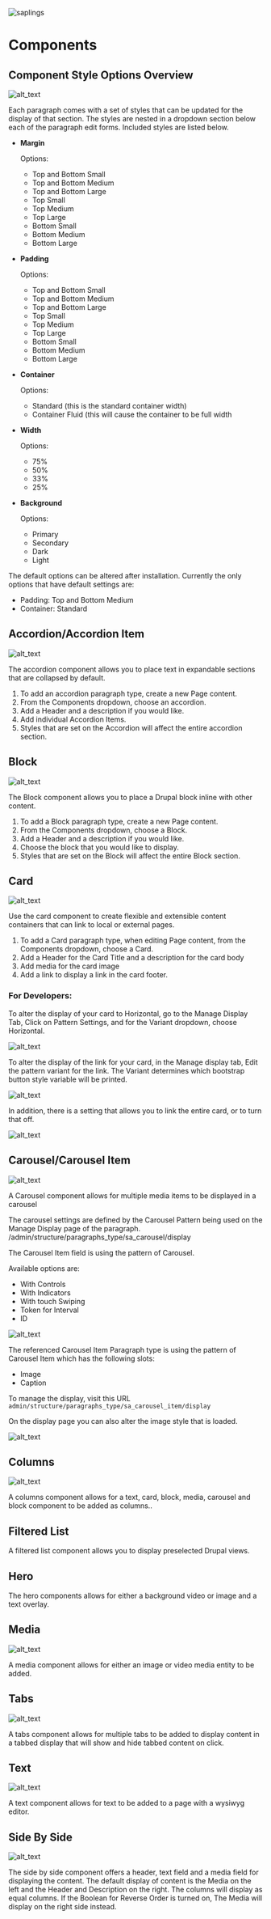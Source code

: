![saplings](https://github.com/kanopi/saplings/assets/5177009/a6377e32-deb2-49d8-873a-f3dd5a36fa7c)

# Components

## Component Style Options Overview

![alt_text](assets/images/components-style-options.png "Style options")

Each paragraph comes with a set of styles that can be updated for the display of that section. The styles are nested in a dropdown section below each of the paragraph edit forms. Included styles are listed below.

- **Margin**

  Options:
    * Top and Bottom Small
    * Top and Bottom Medium
    * Top and Bottom Large
    * Top Small
    * Top Medium
    * Top Large
    * Bottom Small
    * Bottom Medium
    * Bottom Large
- **Padding**

  Options:
    * Top and Bottom Small
    * Top and Bottom Medium
    * Top and Bottom Large
    * Top Small
    * Top Medium
    * Top Large
    * Bottom Small
    * Bottom Medium
    * Bottom Large
- **Container**

  Options:
    * Standard (this is the standard container width)
    * Container Fluid (this will cause the container to be full width
- **Width**

  Options:
    * 75%
    * 50%
    * 33%
    * 25%
- **Background**

  Options:
    * Primary
    * Secondary
    * Dark
    * Light

The default options can be altered after installation. Currently the only options that have default settings are:
- Padding: Top and Bottom Medium
- Container: Standard


## Accordion/Accordion Item

![alt_text](assets/images/component-accordion.png "Accordion")

The accordion component allows you to place text in expandable sections that are collapsed by default.

1. To add an accordion paragraph type, create a new Page content.
2. From the Components dropdown, choose an accordion.
3. Add a Header and a description if you would like.
4. Add individual Accordion Items.
5. Styles that are set on the Accordion will affect the entire accordion section.


## Block

![alt_text](assets/images/component-block.png "Block")

The Block component allows you to place a Drupal block inline with other content.

1. To add a Block paragraph type, create a new Page content.
2. From the Components dropdown, choose a Block.
3. Add a Header and a description if you would like.
4. Choose the block that you would like to display.
5. Styles that are set on the Block will affect the entire Block section.


## Card

![alt_text](assets/images/component-card.png "Card")

Use the card component to create flexible and extensible content containers that can link to local or external pages.

1. To add a Card paragraph type, when editing Page content, from the Components dropdown, choose a Card.
2. Add a Header for the Card Title and a description for the card body
3. Add media for the card image
4. Add a link to display a link in the card footer.

### For Developers:

To alter the display of your card to Horizontal, go to the Manage Display Tab, Click on Pattern Settings, and for the Variant dropdown, choose Horizontal.

![alt_text](assets/images/component-card-horizontal-variant.png "Card Horizontal Variant")

To alter the display of the link for your card, in the Manage display tab, Edit the pattern variant for the link. The Variant determines which bootstrap button style variable will be printed.

![alt_text](assets/images/component-card-link-variant.png "Card Link Variant")

In addition, there is a setting that allows you to link the entire card, or to turn that off.

![alt_text](assets/images/component-card-link-card.png "Card Link Entire Card")


## Carousel/Carousel Item

![alt_text](assets/images/component-carousel.png "Carousel Component")

A Carousel component allows for multiple media items to be displayed in a carousel

The carousel settings are defined by the Carousel Pattern being used on the Manage Display page of the paragraph. /admin/structure/paragraphs_type/sa_carousel/display

The Carousel Item field is using the pattern of Carousel.

Available options are:
* With Controls
* With Indicators
* With touch Swiping
* Token for Interval
* ID

![alt_text](assets/images/component-carousel-settings.png "Carousel Settings")

The referenced Carousel Item Paragraph type is using the pattern of Carousel Item which has the following slots:

* Image
* Caption

To manage the display, visit this URL `admin/structure/paragraphs_type/sa_carousel_item/display`

On the display page you can also alter the image style that is loaded.

![alt_text](assets/images/component-carousel-image-style.png "Carousel Component Image Size")


## Columns

![alt_text](assets/images/component-columns.png "Columns COmponent")

A columns component allows for a text, card, block, media, carousel and block component to be added as columns..


## Filtered List

A filtered list component allows you to display preselected Drupal views.


## Hero

The hero components allows for either a background video or image and a text overlay.


## Media

![alt_text](assets/images/component-columns.png "Media Component")

A media component allows for either an image or video media entity to be added.


## Tabs

![alt_text](assets/images/component-tabs.png "Tabs Component")

A tabs component allows for multiple tabs to be added to display content in a tabbed display that will show and hide tabbed content on click.


## Text

![alt_text](assets/images/component-text.png "Text Component")

A text component allows for text to be added to a page with a wysiwyg editor.


## Side By Side

![alt_text](assets/images/component-side-by-side.png "Side by Side Component")

The side by side component offers a header, text field and a media field for displaying the content. The default display of content is the Media on the left and the Header and Description on the right. The columns will display as equal columns. If the Boolean for Reverse Order is turned on, The Media will display on the right side instead.

